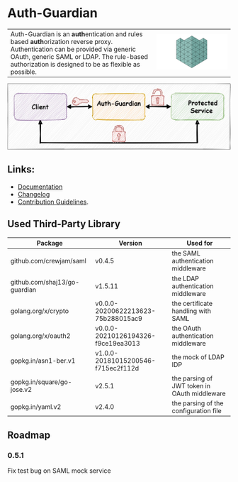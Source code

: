 # Auth-Guardian

<table><tr>
<td>
Auth-Guardian is an <b>auth</b>entication and rules based <b>auth</b>orization reverse proxy.
Authentication can be provided via generic OAuth, generic SAML or LDAP.
The rule-based authorization is designed to be as flexible as possible.
</td>
<td>
  <img src="doc/media/animation.gif">
</td>
</tr></table>

![Overview](doc/media/overview.jpg)

## Links:
* [Documentation](/doc/doc.md)
* [Changelog](/doc/changelog.md) 
* [Contribution Guidelines](/doc/contributing.md).

## Used Third-Party Library
| Package                       | Version                            | Used for                                     |
| ----------------------------- |------------------------------------| -------------------------------------------- |
| github.com/crewjam/saml       | v0.4.5                             | the SAML authentication middleware           |
| github.com/shaj13/go-guardian | v1.5.11                            | the LDAP authentication middleware           |
| golang.org/x/crypto           | v0.0.0-20200622213623-75b288015ac9 | the certificate handling with SAML           |
| golang.org/x/oauth2           | v0.0.0-20210126194326-f9ce19ea3013 | the OAuth authentication middleware          |
| gopkg.in/asn1-ber.v1          | v1.0.0-20181015200546-f715ec2f112d | the mock of LDAP IDP                         |
| gopkg.in/square/go-jose.v2    | v2.5.1                             | the parsing of JWT token in OAuth middleware |
| gopkg.in/yaml.v2              | v2.4.0                             | the parsing of the configuration file        |

## Roadmap
### 0.5.1
Fix test bug on SAML mock service

